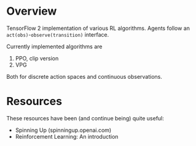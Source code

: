 # Overview
TensorFlow 2 implementation of various RL algorithms.
Agents follow an ```act(obs)```-```observe(transition)``` interface.

Currently implemented algorithms are
1. PPO, clip version
2. VPG

Both for discrete action spaces and continuous observations.

# Resources
These resources have been (and continue being) quite useful:

- Spinning Up (spinningup.openai.com)
- Reinforcement Learning: An introduction

